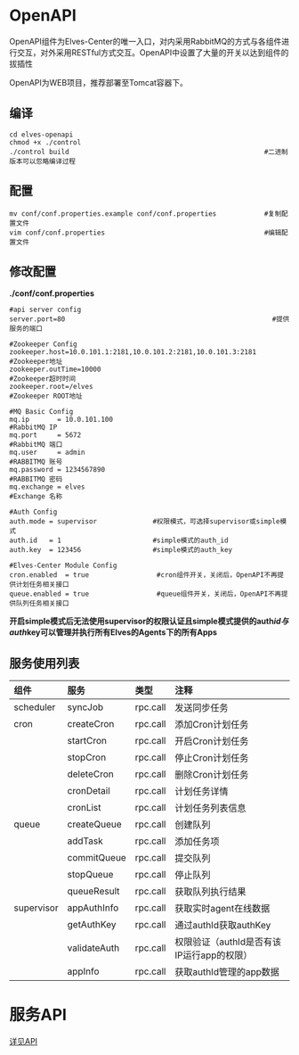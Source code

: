 # OpenAPI

OpenAPI组件为Elves-Center的唯一入口，对内采用RabbitMQ的方式与各组件进行交互，对外采用RESTful方式交互。OpenAPI中设置了大量的开关以达到组件的拔插性

OpenAPI为WEB项目，推荐部署至Tomcat容器下。

## 编译

```
cd elves-openapi
chmod +x ./control
./control build                                                 #二进制版本可以忽略编译过程
```

## 配置

```
mv conf/conf.properties.example conf/conf.properties            #复制配置文件
vim conf/conf.properties                                        #编辑配置文件
```


## 修改配置

**./conf/conf.properties**

```
#api server config
server.port=80                                                    #提供服务的端口

#Zookeeper Config
zookeeper.host=10.0.101.1:2181,10.0.101.2:2181,10.0.101.3:2181    #Zookeeper地址
zookeeper.outTime=10000                                           #Zookeeper超时时间
zookeeper.root=/elves                                             #Zookeeper ROOT地址

#MQ Basic Config
mq.ip       = 10.0.101.100                                          #RabbitMQ IP
mq.port     = 5672                                                  #RabbitMQ 端口
mq.user     = admin                                                 #RABBITMQ 账号
mq.password = 1234567890                                            #RABBITMQ 密码                             
mq.exchange = elves                                                 #Exchange 名称

#Auth Config                
auth.mode = supervisor              #权限模式，可选择supervisor或simple模式
auth.id   = 1                       #simple模式的auth_id
auth.key  = 123456                  #simple模式的auth_key

#Elves-Center Module Config
cron.enabled  = true                 #cron组件开关，关闭后，OpenAPI不再提供计划任务相关接口
queue.enabled = true                 #queue组件开关，关闭后，OpenAPI不再提供队列任务相关接口
```

**开启simple模式后无法使用supervisor的权限认证且simple模式提供的auth**_**id与auth**_**key可以管理并执行所有Elves的Agents下的所有Apps**


## 服务使用列表

| **组件** | **服务** | **类型** | **注释** |
| :--- | :--- | :--- | :--- |
| scheduler | syncJob | rpc.call | 发送同步任务 |
| cron | createCron | rpc.call | 添加Cron计划任务 |
|  | startCron | rpc.call | 开启Cron计划任务 |
|  | stopCron | rpc.call | 停止Cron计划任务 |
|  | deleteCron | rpc.call | 删除Cron计划任务 |
|  | cronDetail | rpc.call | 计划任务详情 |
|  | cronList | rpc.call | 计划任务列表信息 |
| queue | createQueue | rpc.call | 创建队列 |
|  | addTask | rpc.call | 添加任务项 |
|  | commitQueue | rpc.call | 提交队列 |
|  | stopQueue | rpc.call | 停止队列 |
|  | queueResult | rpc.call | 获取队列执行结果 |
| supervisor | appAuthInfo | rpc.call | 获取实时agent在线数据 |
|  | getAuthKey | rpc.call | 通过authId获取authKey |
|  | validateAuth | rpc.call | 权限验证（authId是否有该IP运行app的权限） |
|  | appInfo | rpc.call | 获取authId管理的app数据 |

# 服务API

[详见API](/api.md)

